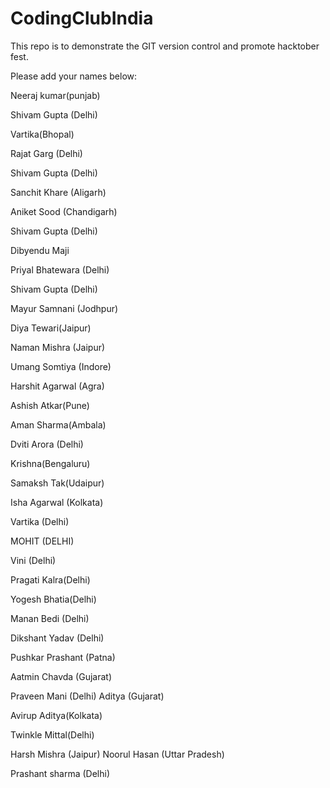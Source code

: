 # CodingClubIndia
This repo is to demonstrate the GIT version control and promote hacktober fest.


Please add your names below:

Neeraj kumar(punjab)

Shivam Gupta (Delhi)


Vartika(Bhopal)


Rajat Garg (Delhi)


Shivam Gupta (Delhi)


Sanchit Khare (Aligarh)


Aniket Sood (Chandigarh)


Shivam Gupta (Delhi)


Dibyendu Maji


Priyal Bhatewara (Delhi)


Shivam Gupta (Delhi)


Mayur Samnani (Jodhpur)


Diya Tewari(Jaipur)


Naman Mishra (Jaipur)


Umang Somtiya (Indore)


Harshit Agarwal (Agra)


Ashish Atkar(Pune)


Aman Sharma(Ambala)


Dviti Arora (Delhi)

Krishna(Bengaluru)


Samaksh Tak(Udaipur)


Isha Agarwal (Kolkata)


Vartika (Delhi)


MOHIT (DELHI)


Vini (Delhi)


Pragati Kalra(Delhi)

Yogesh Bhatia(Delhi)


Manan Bedi (Delhi)

Dikshant Yadav (Delhi)

Pushkar Prashant (Patna)



Aatmin Chavda (Gujarat)

Praveen Mani (Delhi)
Aditya (Gujarat)

Avirup Aditya(Kolkata)

Twinkle Mittal(Delhi)

Harsh Mishra (Jaipur)
Noorul Hasan (Uttar Pradesh)

Prashant sharma (Delhi)

